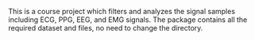 This is a course project which filters and analyzes the signal samples including ECG, PPG, EEG, and EMG signals.
The package contains all the required dataset and files, no need to change the directory.

